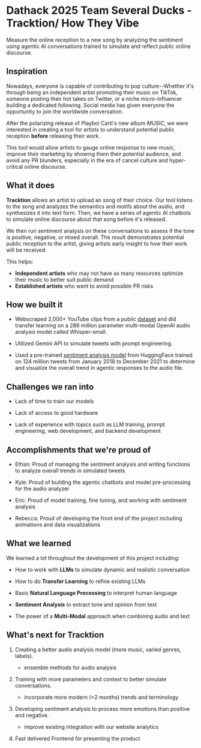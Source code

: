 # Dathack 2025 Team Several Ducks - Tracktion/ How They Vibe
Measure the online reception to a new song by analyzing the sentiment using agentic AI conversations trained to simulate and reflect public online discourse.

## Inspiration

Nowadays, everyone is capable of contributing to pop culture--Whether it's through being an independent artist promoting their music on TikTok, someone posting their hot takes on Twitter, or a niche micro-influencer building a dedicated following. Social media has given everyone the opportunity to join the worldwide conversation.  

After the polarizing release of Playboi Carti's new album *MUSIC*, we were interested in creating a tool for artists to understand potential public reception **before** releasing their work. 

This tool would allow artists to gauge online response to new music, improve their marketing by showing them their potential audience, and avoid any PR blunders, especially in the era of cancel culture and hyper-critical online discourse.

## What it does

**Tracktion** allows an artist to upload an song of their choice. Our tool listens to the song and analyzes the semantics and motifs about the audio, and synthesizes it into text form. Then, we have a series of agentic AI chatbots to simulate online discourse about that song before it's released.

We then run sentiment analysis on these conversations to assess if the tone is positive, negative, or mixed overall. The result demonstrates potential public reception to the artist, giving artists early insight to how their work will be received.

This helps:
- **Independent artists** who may not have as many resources optimize their music to better suit public demand
- **Established artists** who want to avoid possible PR risks

## How we built it

- Webscraped 2,000+ YouTube clips from a public [dataset](https://www.kaggle.com/datasets/googleai/musiccaps?resource=download) and did transfer learning on a 286 million parameter multi-modal OpenAI audio analysis model called Whisper-small. 

- Utilized Gemini API to simulate tweets with prompt engineering. 

- Used a pre-trained [sentiment analysis model](https://huggingface.co/cardiffnlp/twitter-roberta-base-sentiment-latest) from HuggingFace trained on 124 million tweets from January 2018 to December 2021 to determine and visualize the overall trend in agentic responses to the audio file. 

## Challenges we ran into

- Lack of time to train our models

- Lack of access to good hardware

- Lack of experience with topics such as LLM training, prompt engineering, web development, and backend development

## Accomplishments that we're proud of

- Ethan: Proud of managing the sentiment analysis and writing functions to analyze overall trends in simulated tweets

- Kyle: Proud of building the agentic chatbots and model pre-processing for the audio analyzer

- Eric: Proud of model training, fine tuning, and working with sentiment analysis

- Rebecca: Proud of developing the front end of the project including animations and data visualizations 

## What we learned

We learned a lot throughout the development of this project including:

- How to work with **LLMs** to simulate dynamic and realistic conversation

- How to do **Transfer Learning** to refine existing LLMs

- Basic **Natural Language Processing** to interpret human language

- **Sentiment Analysis** to extract tone and opinion from text

- The power of a **Multi-Modal** approach when combining audio and text 


## What's next for Tracktion

1. Creating a better audio analysis model (more music, varied genres, labels). 
    - ensemble methods for audio analysis

2. Training with more parameters and context to better simulate conversations. 
    - incorporate more modern (<2 months) trends and terminology
    
3. Developing sentiment analysis to process more emotions than positive and negative.
    - improve existing integration with our website analytics
4. Fast delivered Frontend for presenting the product 
